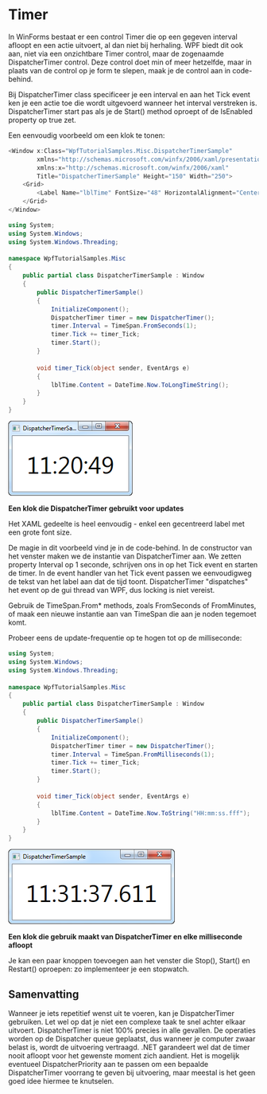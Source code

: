 # Timer

In WinForms bestaat er een control Timer die op een gegeven interval afloopt en een actie uitvoert, al dan niet bij herhaling. WPF biedt dit ook aan, niet via een onzichtbare Timer control, maar de zogenaamde DispatcherTimer control. Deze control doet min of meer hetzelfde, maar in plaats van de control op je form te slepen, maak je de control aan in code-behind.

Bij DispatcherTimer class specificeer je een interval en aan het Tick event ken je een actie toe die wordt uitgevoerd wanneer het interval verstreken is. DispatcherTimer start pas als je de Start() method oproept of de IsEnabled property op true zet.

Een eenvoudig voorbeeld om een klok te tonen:

```csharp
<Window x:Class="WpfTutorialSamples.Misc.DispatcherTimerSample"
        xmlns="http://schemas.microsoft.com/winfx/2006/xaml/presentation"
        xmlns:x="http://schemas.microsoft.com/winfx/2006/xaml"
        Title="DispatcherTimerSample" Height="150" Width="250">
    <Grid>
        <Label Name="lblTime" FontSize="48" HorizontalAlignment="Center" VerticalAlignment="Center" />
    </Grid>
</Window>
```

```csharp
using System;
using System.Windows;
using System.Windows.Threading;

namespace WpfTutorialSamples.Misc
{
	public partial class DispatcherTimerSample : Window
	{
		public DispatcherTimerSample()
		{
			InitializeComponent();
			DispatcherTimer timer = new DispatcherTimer();
			timer.Interval = TimeSpan.FromSeconds(1);
			timer.Tick += timer_Tick;
			timer.Start();
		}

		void timer_Tick(object sender, EventArgs e)
		{
			lblTime.Content = DateTime.Now.ToLongTimeString();
		}
	}
}
```
 ![wpf 100](media/vs-2019/WPF/dispatchertimer_clock.png)

**Een klok die DispatcherTimer gebruikt voor updates**

Het XAML gedeelte is heel eenvoudig - enkel een gecentreerd label met een grote font size.

De magie in dit voorbeeld vind je in de code-behind. In de constructor van het venster maken we de instantie van DispatcherTimer aan. We zetten property Interval op 1 seconde, schrijven ons in op het Tick event en starten de timer. In de event handler van het Tick event passen we eenvoudigweg de tekst van het label aan dat de tijd toont. DispatcherTimer "dispatches" het event op de gui thread van WPF, dus locking is niet vereist.

Gebruik de TimeSpan.From* methods, zoals FromSeconds of FromMinutes, of maak een nieuwe instantie aan van TimeSpan die aan je noden tegemoet komt.

Probeer eens de update-frequentie op te hogen tot op de milliseconde:

```csharp
using System;
using System.Windows;
using System.Windows.Threading;

namespace WpfTutorialSamples.Misc
{
	public partial class DispatcherTimerSample : Window
	{
		public DispatcherTimerSample()
		{
			InitializeComponent();
			DispatcherTimer timer = new DispatcherTimer();
			timer.Interval = TimeSpan.FromMilliseconds(1);
			timer.Tick += timer_Tick;
			timer.Start();
		}

		void timer_Tick(object sender, EventArgs e)
		{
			lblTime.Content = DateTime.Now.ToString("HH:mm:ss.fff");
		}
	}
}
```

 ![wpf 101](media/vs-2019/WPF/dispatchertimer_clock_ms.png)

**Een klok die gebruik maakt van DispatcherTimer en elke milliseconde afloopt**

Je kan een paar knoppen toevoegen aan het venster die Stop(), Start() en Restart() oproepen: zo implementeer je een stopwatch.

## Samenvatting

Wanneer je iets repetitief wenst uit te voeren, kan je DispatcherTimer gebruiken. Let wel op dat je niet een complexe taak te snel achter elkaar uitvoert. DispatcherTimer is niet 100% precies in alle gevallen. De operaties worden op de Dispatcher queue geplaatst, dus wanneer je computer zwaar belast is, wordt de uitvoering vertraagd. .NET garandeert wel dat de timer nooit afloopt voor het gewenste moment zich aandient. Het is mogelijk eventueel DispatcherPriority aan te passen om een bepaalde DispatcherTimer voorrang te geven bij uitvoering, maar meestal is het geen goed idee hiermee te knutselen.





